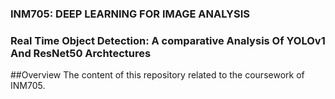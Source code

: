 ### INM705: DEEP LEARNING FOR IMAGE ANALYSIS
### Real Time Object Detection: A comparative Analysis Of YOLOv1 And ResNet50 Archtectures
##Overview
The content of this repository related to the coursework of INM705.
